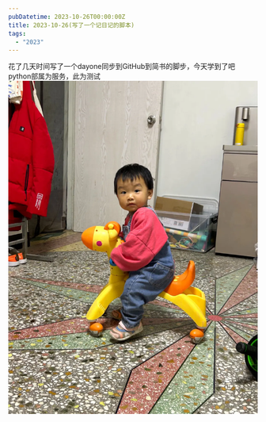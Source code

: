```yaml
---
pubDatetime: 2023-10-26T00:00:00Z
title: 2023-10-26(写了一个记日记的脚本)
tags:
  - "2023"
---
```


花了几天时间写了一个dayone同步到GitHub到简书的脚步，今天学到了吧python部属为服务，此为测试
![](../../img/2023/2023-10-26.jpeg)
